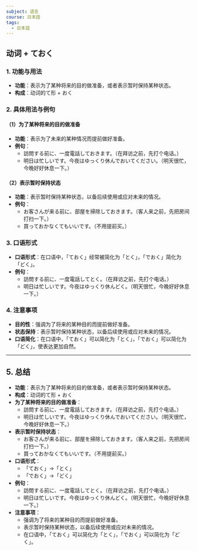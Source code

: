 ```yaml
---
subject: 语言
course: 日本語
tags:
  - 日本語
---
```


## 动词 + ておく

### 1. **功能与用法**
- **功能**：表示为了某种将来的目的做准备，或者表示暂时保持某种状态。
- **构成**：动词的て形 + おく

### 2. **具体用法与例句**

#### （1）**为了某种将来的目的做准备**
- **功能**：表示为了未来的某种情况而提前做好准备。
- **例句**：
  - 訪問する前に、一度電話しておきます。（在拜访之前，先打个电话。）
  - 明日は忙しいです。今夜はゆっくり休んでおいてください。（明天很忙，今晚好好休息一下。）

#### （2）**表示暂时保持状态**
- **功能**：表示暂时保持某种状态，以备后续使用或应对未来的情况。
- **例句**：
  - お客さんが来る前に、部屋を掃除しておきます。（客人来之前，先把房间打扫一下。）
  - 買っておかなくてもいいです。（不用提前买。）

### 3. **口语形式**
- **口语形式**：在口语中，「ておく」经常被简化为「とく」，「でおく」简化为「どく」。
- **例句**：
  - 訪問する前に、一度電話してとく。（在拜访之前，先打个电话。）
  - 明日は忙しいです。今夜はゆっくり休んどく。（明天很忙，今晚好好休息一下。）

### 4. **注意事项**
- **目的性**：强调为了将来的某种目的而提前做好准备。
- **状态保持**：表示暂时保持某种状态，以备后续使用或应对未来的情况。
- **口语简化**：在口语中，「ておく」可以简化为「とく」，「でおく」可以简化为「どく」，使表达更加自然。

---

## 5. **总结**
- **功能**：表示为了某种将来的目的做准备，或者表示暂时保持某种状态。
- **构成**：动词的て形 + おく
- **为了某种将来的目的做准备**：
  - 訪問する前に、一度電話しておきます。（在拜访之前，先打个电话。）
  - 明日は忙しいです。今夜はゆっくり休んでおいてください。（明天很忙，今晚好好休息一下。）
- **表示暂时保持状态**：
  - お客さんが来る前に、部屋を掃除しておきます。（客人来之前，先把房间打扫一下。）
  - 買っておかなくてもいいです。（不用提前买。）
- **口语形式**：
  - 「ておく」→「とく」
  - 「でおく」→「どく」
- **例句**：
  - 訪問する前に、一度電話してとく。（在拜访之前，先打个电话。）
  - 明日は忙しいです。今夜はゆっくり休んどく。（明天很忙，今晚好好休息一下。）
- **注意事项**：
  - 强调为了将来的某种目的而提前做好准备。
  - 表示暂时保持某种状态，以备后续使用或应对未来的情况。
  - 在口语中，「ておく」可以简化为「とく」，「でおく」可以简化为「どく」。